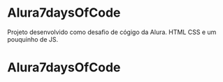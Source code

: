 # Alura7daysOfCode

Projeto desenvolvido como desafio de cógigo da Alura. 
HTML CSS e um pouquinho de JS.
# Alura7daysOfCode
